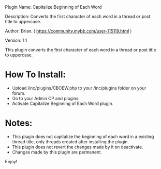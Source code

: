Plugin Name: Capitalize Beginning of Each Word

Description: Converts the first character of each word in a thread or post title to uppercase.

Author: Brian. ( https://community.mybb.com/user-115119.html )

Version: 1.1


This plugin converts the first character of each word in a thread or post title to uppercase.

# How To Install:
 - Upload /inc/plugins/CBOEW.php to your /inc/plugins folder on your forum.
 - Go to your Admin CP and plugins.
 - Activate Capitalize Beginning of Each Word plugin.


# Notes: 
 - This plugin does not capitalize the beginning of each word in a existing thread title, only threads created after installing the plugin. 
 - This plugin does not revert the changes made by it on deactivate.  
 - Changes made by this plugin are permanent.



Enjoy!
